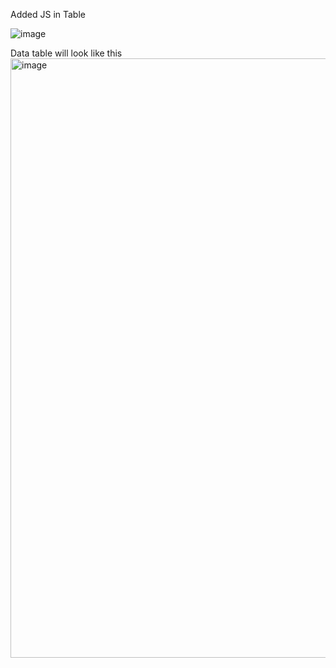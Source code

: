 Added JS in Table

![image](https://github.com/gulhassaan/DataTable-PF-s/assets/95604753/7751fb47-40e9-46d1-8357-c6ae14716b5e)



Data table will look like this
<img width="959" alt="image" src="https://github.com/gulhassaan/DataTable/assets/95604753/59c6d5a8-f038-4dc0-a852-506a8f4bd1bb">
